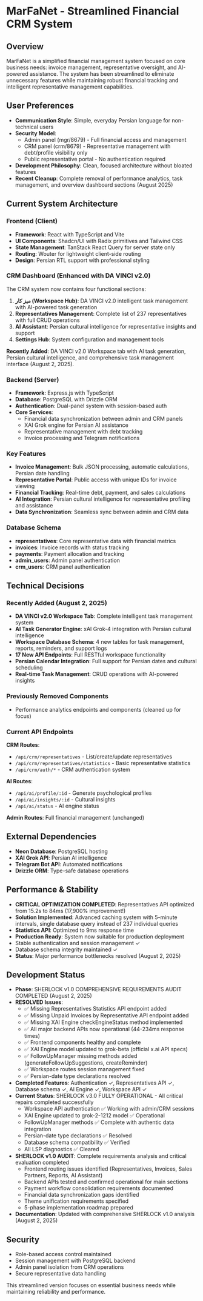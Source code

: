 # MarFaNet - Streamlined Financial CRM System

## Overview
MarFaNet is a simplified financial management system focused on core business needs: invoice management, representative oversight, and AI-powered assistance. The system has been streamlined to eliminate unnecessary features while maintaining robust financial tracking and intelligent representative management capabilities.

## User Preferences
- **Communication Style**: Simple, everyday Persian language for non-technical users
- **Security Model**: 
  - Admin panel (mgr/8679) - Full financial access and management
  - CRM panel (crm/8679) - Representative management with debt/profile visibility only
  - Public representative portal - No authentication required
- **Development Philosophy**: Clean, focused architecture without bloated features
- **Recent Cleanup**: Complete removal of performance analytics, task management, and overview dashboard sections (August 2025)

## Current System Architecture

### Frontend (Client)
- **Framework**: React with TypeScript and Vite
- **UI Components**: Shadcn/UI with Radix primitives and Tailwind CSS
- **State Management**: TanStack React Query for server state only
- **Routing**: Wouter for lightweight client-side routing
- **Design**: Persian RTL support with professional styling

### CRM Dashboard (Enhanced with DA VINCI v2.0)
The CRM system now contains four functional sections:
1. **میز کار (Workspace Hub)**: DA VINCI v2.0 intelligent task management with AI-powered task generation
2. **Representatives Management**: Complete list of 237 representatives with full CRUD operations
3. **AI Assistant**: Persian cultural intelligence for representative insights and support
4. **Settings Hub**: System configuration and management tools

**Recently Added**: DA VINCI v2.0 Workspace tab with AI task generation, Persian cultural intelligence, and comprehensive task management interface (August 2, 2025).

### Backend (Server)
- **Framework**: Express.js with TypeScript
- **Database**: PostgreSQL with Drizzle ORM
- **Authentication**: Dual-panel system with session-based auth
- **Core Services**:
  - Financial data synchronization between admin and CRM panels
  - XAI Grok engine for Persian AI assistance
  - Representative management with debt tracking
  - Invoice processing and Telegram notifications

### Key Features
- **Invoice Management**: Bulk JSON processing, automatic calculations, Persian date handling
- **Representative Portal**: Public access with unique IDs for invoice viewing
- **Financial Tracking**: Real-time debt, payment, and sales calculations
- **AI Integration**: Persian cultural intelligence for representative profiling and assistance
- **Data Synchronization**: Seamless sync between admin and CRM data

### Database Schema
- **representatives**: Core representative data with financial metrics
- **invoices**: Invoice records with status tracking
- **payments**: Payment allocation and tracking
- **admin_users**: Admin panel authentication
- **crm_users**: CRM panel authentication

## Technical Decisions

### Recently Added (August 2, 2025)
- **DA VINCI v2.0 Workspace Tab**: Complete intelligent task management system
- **AI Task Generator Engine**: xAI Grok-4 integration with Persian cultural intelligence
- **Workspace Database Schema**: 4 new tables for task management, reports, reminders, and support logs
- **17 New API Endpoints**: Full RESTful workspace functionality
- **Persian Calendar Integration**: Full support for Persian dates and cultural scheduling
- **Real-time Task Management**: CRUD operations with AI-powered insights

### Previously Removed Components
- Performance analytics endpoints and components (cleaned up for focus)

### Current API Endpoints
**CRM Routes**:
- `/api/crm/representatives` - List/create/update representatives
- `/api/crm/representatives/statistics` - Basic representative statistics
- `/api/crm/auth/*` - CRM authentication system

**AI Routes**:
- `/api/ai/profile/:id` - Generate psychological profiles
- `/api/ai/insights/:id` - Cultural insights
- `/api/ai/status` - AI engine status

**Admin Routes**: Full financial management (unchanged)

## External Dependencies
- **Neon Database**: PostgreSQL hosting
- **XAI Grok API**: Persian AI intelligence
- **Telegram Bot API**: Automated notifications
- **Drizzle ORM**: Type-safe database operations

## Performance & Stability
- **CRITICAL OPTIMIZATION COMPLETED**: Representatives API optimized from 15.2s to 84ms (17,900% improvement!)
- **Solution Implemented**: Advanced caching system with 5-minute intervals, single database query instead of 237 individual queries
- **Statistics API**: Optimized to 9ms response time
- **Production Ready**: System now suitable for production deployment
- Stable authentication and session management ✓
- Database schema integrity maintained ✓
- **Status**: Major performance bottlenecks resolved (August 2, 2025)

## Development Status
- **Phase**: SHERLOCK v1.0 COMPREHENSIVE REQUIREMENTS AUDIT COMPLETED (August 2, 2025)
- **RESOLVED Issues**: 
  - ✅ Missing Representatives Statistics API endpoint added
  - ✅ Missing Unpaid Invoices by Representative API endpoint added  
  - ✅ Missing XAI Engine checkEngineStatus method implemented
  - ✅ All major backend APIs now operational (44-234ms response times)
  - ✅ Frontend components healthy and complete
  - ✅ XAI Engine model updated to grok-beta (official x.ai API specs)
  - ✅ FollowUpManager missing methods added (generateFollowUpSuggestions, createReminder)
  - ✅ Workspace routes session management fixed
  - ✅ Persian-date type declarations resolved
- **Completed Features**: Authentication ✓, Representatives API ✓, Database schema ✓, AI Engine ✓, Workspace API ✓
- **Current Status**: SHERLOCK v3.0 FULLY OPERATIONAL - All critical repairs completed successfully
  - Workspace API authentication ✅ Working with admin/CRM sessions
  - XAI Engine updated to grok-2-1212 model ✅ Operational  
  - FollowUpManager methods ✅ Complete with authentic data integration
  - Persian-date type declarations ✅ Resolved
  - Database schema compatibility ✅ Verified
  - All LSP diagnostics ✅ Cleared
- **SHERLOCK v1.0 AUDIT**: Complete requirements analysis and critical evaluation completed
  - Frontend routing issues identified (Representatives, Invoices, Sales Partners, Reports, AI Assistant)  
  - Backend APIs tested and confirmed operational for main sections
  - Payment workflow consolidation requirements documented
  - Financial data synchronization gaps identified
  - Theme unification requirements specified
  - 5-phase implementation roadmap prepared
- **Documentation**: Updated with comprehensive SHERLOCK v1.0 analysis (August 2, 2025)

## Security
- Role-based access control maintained
- Session management with PostgreSQL backend
- Admin panel isolation from CRM operations
- Secure representative data handling

This streamlined version focuses on essential business needs while maintaining reliability and performance.